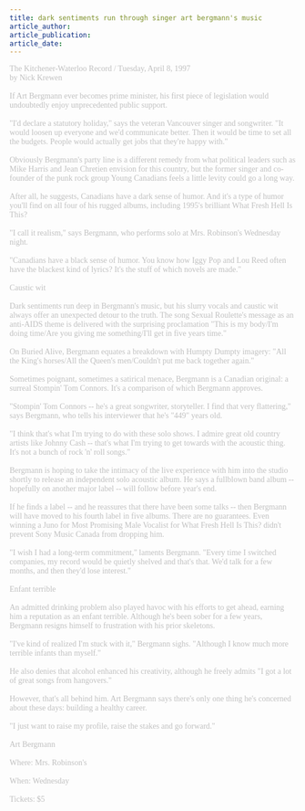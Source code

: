 ```yaml
---
title: dark sentiments run through singer art bergmann's music
article_author: 
article_publication: 
article_date: 
---
```

<span style="color: #c0c0c0"><span style="font-family: 'book antiqua', palatino">The Kitchener-Waterloo Record / Tuesday, April 8, 1997<br />by Nick Krewen<br /><br />If Art Bergmann ever becomes prime minister, his first piece of legislation would undoubtedly enjoy unprecedented public support.<br /><br />&quot;I'd declare a statutory holiday,&quot; says the veteran Vancouver singer and songwriter. &quot;It would loosen up everyone and we'd communicate better. Then it would be time to set all the budgets. People would actually get jobs that they're happy with.&quot;<br /><br />Obviously Bergmann's party line is a different remedy from what political leaders such as Mike Harris and Jean Chretien envision for this country, but the former singer and co-founder of the punk rock group Young Canadians feels a little levity could go a long way.<br /><br />After all, he suggests, Canadians have a dark sense of humor. And it's a type of humor you'll find on all four of his rugged albums, including 1995's brilliant What Fresh Hell Is This?<br /><br />&quot;I call it realism,&quot; says Bergmann, who performs solo at Mrs. Robinson's Wednesday night.<br /><br />&quot;Canadians have a black sense of humor. You know how Iggy Pop and Lou Reed often have the blackest kind of lyrics? It's the stuff of which novels are made.&quot;<br /><br />Caustic wit<br /><br />Dark sentiments run deep in Bergmann's music, but his slurry vocals and caustic wit always offer an unexpected detour to the truth. The song Sexual Roulette's message as an anti-AIDS theme is delivered with the surprising proclamation &quot;This is my body/I'm doing time/Are you giving me something/I'll get in five years time.&quot;<br /><br />On Buried Alive, Bergmann equates a breakdown with Humpty Dumpty imagery: &quot;All the King's horses/All the Queen's men/Couldn't put me back together again.&quot;<br /><br />Sometimes poignant, sometimes a satirical menace, Bergmann is a Canadian original: a surreal Stompin' Tom Connors. It's a comparison of which Bergmann approves.<br /><br />&quot;Stompin' Tom Connors -- he's a great songwriter, storyteller. I find that very flattering,&quot; says Bergmann, who tells his interviewer that he's &quot;449&quot; years old.<br /><br />&quot;I think that's what I'm trying to do with these solo shows. I admire great old country artists like Johnny Cash -- that's what I'm trying to get towards with the acoustic thing. It's not a bunch of rock 'n' roll songs.&quot;<br /><br />Bergmann is hoping to take the intimacy of the live experience with him into the studio shortly to release an independent solo acoustic album. He says a fullblown band album -- hopefully on another major label -- will follow before year's end.<br /><br />If he finds a label -- and he reassures that there have been some talks -- then Bergmann will have moved to his fourth label in five albums. There are no guarantees. Even winning a Juno for Most Promising Male Vocalist for What Fresh Hell Is This? didn't prevent Sony Music Canada from dropping him.<br /><br />&quot;I wish I had a long-term commitment,&quot; laments Bergmann. &quot;Every time I switched companies, my record would be quietly shelved and that's that. We'd talk for a few months, and then they'd lose interest.&quot;<br /><br />Enfant terrible<br /><br />An admitted drinking problem also played havoc with his efforts to get ahead, earning him a reputation as an enfant terrible. Although he's been sober for a few years, Bergmann resigns himself to frustration with his prior skeletons.<br /><br />&quot;I've kind of realized I'm stuck with it,&quot; Bergmann sighs. &quot;Although I know much more terrible infants than myself.&quot;<br /><br />He also denies that alcohol enhanced his creativity, although he freely admits &quot;I got a lot of great songs from hangovers.&quot;<br /><br />However, that's all behind him. Art Bergmann says there's only one thing he's concerned about these days: building a healthy career.<br /><br />&quot;I just want to raise my profile, raise the stakes and go forward.&quot;<br /><br />Art Bergmann<br /><br />Where: Mrs. Robinson's<br /><br />When: Wednesday<br /><br />Tickets: $5<br /></span></span>
